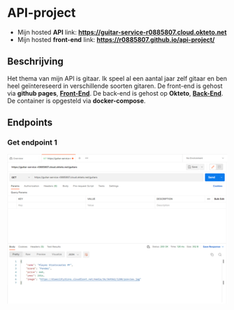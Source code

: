 # API-project

- Mijn hosted **API** link: **https://guitar-service-r0885807.cloud.okteto.net**
- Mijn hosted **front-end** link: **https://r0885807.github.io/api-project/**


## Beschrijving
Het thema van mijn API is gitaar. Ik speel al een aantal jaar zelf gitaar en ben heel geïntereseerd in verschillende soorten gitaren.
De front-end is gehost via **github pages**, **[Front-End](https://r0885807.github.io/api-project/)**. De back-end is gehost op **Okteto**, **[Back-End](https://guitar-service-r0885807.cloud.okteto.net)**. De container is opgesteld via **docker-compose**.

## Endpoints

### Get endpoint 1

![Get "/guitars"](https://github.com/R0885807/api-project/blob/main/screenshots/Get%20guitars.png)
